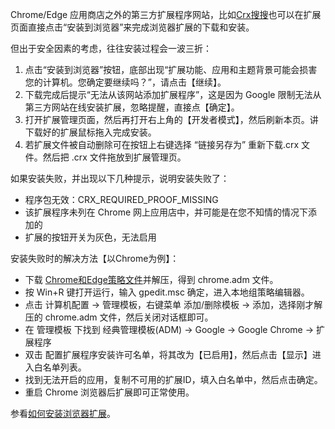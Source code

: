 Chrome/Edge 应用商店之外的第三方扩展程序网站，比如[Crx搜搜](https://www.crxsoso.com/)也可以在扩展页面直接点击“安装到浏览器”来完成浏览器扩展的下载和安装。

但出于安全因素的考虑，往往安装过程会一波三折：
1. 点击“安装到浏览器”按钮，底部出现“扩展功能、应用和主题背景可能会损害您的计算机。您确定要继续吗？”，请点击【继续】。
2. 下载完成后提示“无法从该网站添加扩展程序”，这是因为 Google 限制无法从第三方网站在线安装扩展，忽略提醒，直接点【确定】。
3. 打开扩展管理页面，然后再打开右上角的【开发者模式】，然后刷新本页。讲下载好的扩展鼠标拖入完成安装。
4. 若扩展文件被自动删除可在按钮上右键选择 “链接另存为” 重新下载.crx 文件。然后把 .crx 文件拖放到扩展管理页。

如果安装失败，并出现以下几种提示，说明安装失败了：
- 程序包无效：CRX_REQUIRED_PROOF_MISSING
- 该扩展程序未列在 Chrome 网上应用店中，并可能是在您不知情的情况下添加的
- 扩展的按钮开关为灰色，无法启用

安装失败时的解决方法【以Chrome为例】：
- 下载 [Chrome和Edge策略文件](https://wwqi.lanzoub.com/b00wd3rab)并解压，得到 chrome.adm 文件。
- 按 Win+R 键打开运行，输入 gpedit.msc 确定，进入本地组策略编辑器。
- 点击 计算机配置 -> 管理模板，右键菜单 添加/删除模板 -> 添加，选择刚才解压的 chrome.adm 文件，然后关闭对话框即可。
- 在 管理模板 下找到 经典管理模板(ADM) -> Google -> Google Chrome -> 扩展程序
- 双击 配置扩展程序安装许可名单，将其改为【已启用】，然后点击【显示】进入白名单列表。
- 找到无法开启的应用，复制不可用的扩展ID，填入白名单中，然后点击确定。
- 重启 Chrome 浏览器后扩展即可正常使用。

参看[如何安装浏览器扩展](https://www.youxiaohou.com/zh-cn/crx.html)。